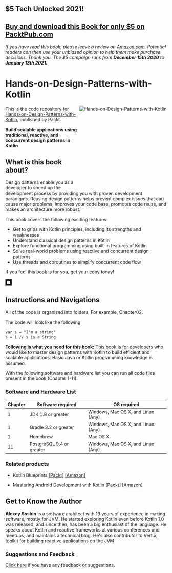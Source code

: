 ## $5 Tech Unlocked 2021!
[Buy and download this Book for only $5 on PacktPub.com](https://www.packtpub.com/product/hands-on-design-patterns-with-kotlin/9781788998017)
-----
*If you have read this book, please leave a review on [Amazon.com](https://www.amazon.com/gp/product/1788998014).     Potential readers can then use your unbiased opinion to help them make purchase decisions. Thank you. The $5 campaign         runs from __December 15th 2020__ to __January 13th 2021.__*

# Hands-on-Design-Patterns-with-Kotlin

<a href="https://www.packtpub.com/application-development/hands-design-patterns-kotlin?utm_source=github&utm_medium=repository&utm_campaign=9781788998017"><img src="https://d1ldz4te4covpm.cloudfront.net/sites/default/files/imagecache/ppv4_main_book_cover/B09962_MockCover_New.png" alt="Hands-on-Design-Patterns-with-Kotlin" height="256px" align="right"></a>

This is the code repository for [Hands-on-Design-Patterns-with-Kotlin](https://www.packtpub.com/application-development/hands-design-patterns-kotlin?utm_source=github&utm_medium=repository&utm_campaign=9781788998017), published by Packt.

**Build scalable applications using traditional, reactive, and concurrent design patterns in Kotlin**

## What is this book about?
Design patterns enable you as a developer to speed up the development process by providing you with proven development paradigms. Reusing design patterns helps prevent complex issues that can cause major problems, improves your code base, promotes code reuse, and makes an architecture more robust.

This book covers the following exciting features:
* Get to grips with Kotlin principles, including its strengths and weaknesses
* Understand classical design patterns in Kotlin
* Explore functional programming using built-in features of Kotlin
* Solve real-world problems using reactive and concurrent design patterns
* Use threads and coroutines to simplify concurrent code flow

If you feel this book is for you, get your [copy](https://www.amazon.com/dp/1788998014) today!

<a href="https://www.packtpub.com/?utm_source=github&utm_medium=banner&utm_campaign=GitHubBanner"><img src="https://raw.githubusercontent.com/PacktPublishing/GitHub/master/GitHub.png" 
alt="https://www.packtpub.com/" border="5" /></a>


## Instructions and Navigations
All of the code is organized into folders. For example, Chapter02.

The code will look like the following:
```
var s = "I'm a string"
s = 1 // s is a String
```

**Following is what you need for this book:**
This book is for developers who would like to master design patterns with Kotlin to build efficient and scalable applications. Basic Java or Kotlin programming knowledge is assumed.

With the following software and hardware list you can run all code files present in the book (Chapter 1-11).

### Software and Hardware List

| Chapter  | Software required                   | OS required                        |
| -------- | ------------------------------------| -----------------------------------|
| 1        | JDK 1.8 or greater                     | Windows, Mac OS X, and Linux (Any) |
| 1        | Gradle 3.2 or greater            | Windows, Mac OS X, and Linux (Any) |
| 1        | Homebrew            | Mac OS X |
| 11        | PostgreSQL 9.4 or greater            | Windows, Mac OS X, and Linux (Any) |

### Related products
* Kotlin Blueprints [[Packt]](https://www.packtpub.com/application-development/kotlin-blueprints?utm_source=github&utm_medium=repository&utm_campaign=9781788390804) [[Amazon]](https://www.amazon.com/dp/1788390806)

* Mastering Android Development with Kotlin [[Packt]](https://www.packtpub.com/application-development/mastering-android-development-kotlin?utm_source=github&utm_medium=repository&utm_campaign=9781788473699) [[Amazon]](https://www.amazon.com/dp/1788473698)

## Get to Know the Author
**Alexey Soshin**
is a software architect with 13 years of experience in making software, mostly for JVM. He started exploring Kotlin even before Kotlin 1.0 was released, and since then, has been a big enthusiast of the language. He speaks about Kotlin and reactive frameworks at various conferences and meetups, and maintains a technical blog. He's also contributor to Vert.x, toolkit for building reactive applications on the JVM

### Suggestions and Feedback
[Click here](https://docs.google.com/forms/d/e/1FAIpQLSdy7dATC6QmEL81FIUuymZ0Wy9vH1jHkvpY57OiMeKGqib_Ow/viewform) if you have any feedback or suggestions.
